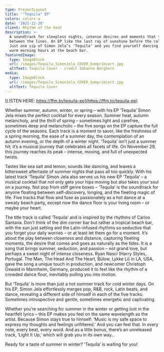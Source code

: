 ```yaml
---
type: ProjectLayout
title: '"Tequila" EP'
colors: colors-a
date: '2021-12-20'
client: Rhythm of the beat
description: >-
  A soundtrack for sleepless nights, intense desires and moments that touch you
  between the lines. An EP like the last ray of sunshine before the cold season.
  Just one sip of Simon Jela’s ‘Tequila’ and you find yourself dancing into the
  warm morning hours at the beach bar.
featuredImage:
  type: ImageBlock
  url: /images/Tequila_SimonJela_COVER_komprimiert.jpg
  altText: Tequila Cover - credit Johanna Berghorn
media:
  type: ImageBlock
  url: /images/Tequila_SimonJela_COVER_komprimiert.jpg
  altText: Tequila Cover
---
```

[LISTEN HERE: https://ffm.to/tequila-ep](https://ffm.to/tequila-ep)

Whether summer, autumn, winter, or spring – with his EP ‘Tequila’ Simon Jela mixes the perfect cocktail for every season. Summer heat, autumn melancholy, and the thrill of spring – sometimes light and carefree, sometimes deep and melancholic – the five songs on the EP capture the full cycle of the seasons. Each track is a moment to savor, like the freshness of a spring morning, the ease of a summer day, the contemplation of an autumn evening, or the depth of a winter night. ‘Tequila’ isn’t just a summer hit; it’s a musical journey that celebrates all facets of life. On November 29, this journey reaches its peak – intense, moving, and full of unexpected twists.

Tastes like sea salt and lemon, sounds like dancing, and leaves a bittersweet aftertaste of summer nights that pass all too quickly. With his latest track ‘Tequila’ Simon Jela also serves us his new EP ‘Tequila’ – a musical cocktail that not only gets your hips moving but also takes your soul on a journey. Not pop from stiff genre boxes – ‘Tequila’ is the soundtrack for anyone floating between self-discovery, longing, and the fleeting magic of life. Five tracks that flow and fuse as passionately as a hot dance at a sweaty beach party, except now the dance floor is your living room – or maybe your heart.

The title track is called ‘Tequila’ and is inspired by the rhythms of Carlos Santana. Don’t think of the dim corner bar but rather a tropical beach bar, with the sun just setting and the Latin-infused rhythms so seductive that you forget your daily worries – or at least let them go for a moment. It’s about the play between closeness and distance, capturing fleeting moments, the desire that comes and goes as naturally as the tides. It is a song that brings summer, seduction, and passion – not grand love, but perhaps a sweet night of intense closeness. Ryan Nasci (Harry Styles, Portugal. The Man, The Head And The Heart, Bülow, Lykke Li) in LA, USA, gave the song a unique touch in production, and newcomer Christoph Oswald in Mannheim, Germany, produced it to feel like the rhythm of a crowded dance floor, inevitably pulling you into motion.

But ‘Tequila’ is more than just a hot summer track for cold winter days. On his EP, Simon Jela effortlessly merges pop, R\&B, rock, Latin beats, and dance, revealing a different side of himself in each of the five tracks. Sometimes introspective and gentle, sometimes energetic and captivating.

Whether you’re searching for summer in the winter or getting lost in the heartfelt lyrics – this EP makes you feel on the same wavelength as the artist. Because Simon stays true to himself: ‘Music is my safe space to express my thoughts and feelings unfiltered.’ And you can feel that. In every note, every beat, every word. And as a little bonus, there’s an unreleased track, ‘Light It Up,’ which will grab you in its own way…

Ready for a taste of summer in winter?
‘Tequila’ is waiting for you!
